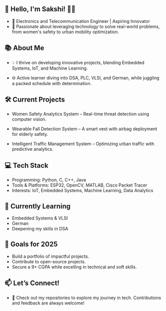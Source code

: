 ## 🌟 Hello, I'm Sakshi! 👩‍💻
- 🔭 Electronics and Telecommunication Engineer | Aspiring Innovator
- 🚀 Passionate about leveraging technology to solve real-world problems, from women's safety to urban mobility optimization.
## 📚 About Me
- 💡 I thrive on developing innovative projects, blending Embedded Systems, IoT, and Machine Learning.

- 🌐 Active learner diving into DSA, PLC, VLSI, and German, while juggling a packed schedule with determination.
## 🛠 Current Projects
- Women Safety Analytics System – Real-time threat detection using computer vision.

- Wearable Fall Detection System – A smart vest with airbag deployment for elderly safety.

- Intelligent Traffic Management System – Optimizing urban traffic with predictive analytics.
## 💻 Tech Stack
- Programming: Python, C, C++, Java
- Tools & Platforms: ESP32, OpenCV, MATLAB, Cisco Packet Tracer
- Interests: IoT, Embedded Systems, Machine Learning, Data Analytics

## 🌱 Currently Learning
- Embedded Systems & VLSI
- German
- Deepening my skills in DSA
## 🎯 Goals for 2025
- Build a portfolio of impactful projects.
- Contribute to open-source projects.
- Secure a 9+ CGPA while excelling in technical and soft skills.
## 📫 Let’s Connect!

- 🌟 Check out my repositories to explore my journey in tech. Contributions and feedback are always welcome!

<!--
**Sakshi-ctrl-debug/Sakshi-ctrl-debug** is a ✨ _special_ ✨ repository because its `README.md` (this file) appears on your GitHub profile.

Here are some ideas to get you started:

- 🔭 I’m currently working on ...
- 🌱 I’m currently learning ...
- 👯 I’m looking to collaborate on ...
- 🤔 I’m looking for help with ...
- 💬 Ask me about ...
- 📫 How to reach me: ...
- 😄 Pronouns: ...
- ⚡ Fun fact: ...
-->
